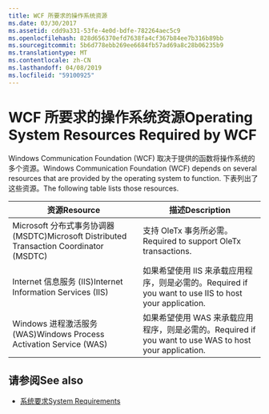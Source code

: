 ```yaml
---
title: WCF 所要求的操作系统资源
ms.date: 03/30/2017
ms.assetid: cdd9a331-53fe-4e0d-bdfe-782264aec5c9
ms.openlocfilehash: 828d656370efd7638fa4cf367b84ee7b316b89bb
ms.sourcegitcommit: 5b6d778ebb269ee6684fb57ad69a8c28b06235b9
ms.translationtype: MT
ms.contentlocale: zh-CN
ms.lasthandoff: 04/08/2019
ms.locfileid: "59100925"
---
```

# <a name="operating-system-resources-required-by-wcf"></a><span data-ttu-id="e6272-102">WCF 所要求的操作系统资源</span><span class="sxs-lookup"><span data-stu-id="e6272-102">Operating System Resources Required by WCF</span></span>
<span data-ttu-id="e6272-103">Windows Communication Foundation (WCF) 取决于提供的函数将操作系统的多个资源。</span><span class="sxs-lookup"><span data-stu-id="e6272-103">Windows Communication Foundation (WCF) depends on several resources that are provided by the operating system to function.</span></span> <span data-ttu-id="e6272-104">下表列出了这些资源。</span><span class="sxs-lookup"><span data-stu-id="e6272-104">The following table lists those resources.</span></span>  
  
|<span data-ttu-id="e6272-105">资源</span><span class="sxs-lookup"><span data-stu-id="e6272-105">Resource</span></span>|<span data-ttu-id="e6272-106">描述</span><span class="sxs-lookup"><span data-stu-id="e6272-106">Description</span></span>|  
|--------------|-----------------|  
|<span data-ttu-id="e6272-107">Microsoft 分布式事务协调器 (MSDTC)</span><span class="sxs-lookup"><span data-stu-id="e6272-107">Microsoft Distributed Transaction Coordinator (MSDTC)</span></span>|<span data-ttu-id="e6272-108">支持 OleTx 事务所必需。</span><span class="sxs-lookup"><span data-stu-id="e6272-108">Required to support OleTx transactions.</span></span>|  
|<span data-ttu-id="e6272-109">Internet 信息服务 (IIS)</span><span class="sxs-lookup"><span data-stu-id="e6272-109">Internet Information Services (IIS)</span></span>|<span data-ttu-id="e6272-110">如果希望使用 IIS 来承载应用程序，则是必需的。</span><span class="sxs-lookup"><span data-stu-id="e6272-110">Required if you want to use IIS to host your application.</span></span>|  
|<span data-ttu-id="e6272-111">Windows 进程激活服务 (WAS)</span><span class="sxs-lookup"><span data-stu-id="e6272-111">Windows Process Activation Service (WAS)</span></span>|<span data-ttu-id="e6272-112">如果希望使用 WAS 来承载应用程序，则是必需的。</span><span class="sxs-lookup"><span data-stu-id="e6272-112">Required if you want to use WAS to host your application.</span></span>|  
  
## <a name="see-also"></a><span data-ttu-id="e6272-113">请参阅</span><span class="sxs-lookup"><span data-stu-id="e6272-113">See also</span></span>

- [<span data-ttu-id="e6272-114">系统要求</span><span class="sxs-lookup"><span data-stu-id="e6272-114">System Requirements</span></span>](../../../docs/framework/wcf/wcf-system-requirements.md)
